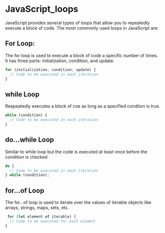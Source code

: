 # JavaScript_loops

JavaScript provides several types of loops that allow you to repeatedly execute a block of code. The most commonly used loops in JavaScript are:

## For Loop:
The for loop is used to execute a block of code a specific number of times. It has three parts: initialization, condition, and update.
```javascript
for (initialization; condition; update) {
  // Code to be executed in each iteration
}
```


## while Loop
Reapeatedly executes a block of coe as long as a specified condtion is true.

```javascript
while (condition) {
  // Code to be executed in each iteration
}
```

## do...while Loop
Similar to while loop but the code is executed at least once before the condition is checked

```javascript
do {
  // Code to be executed in each iteration
} while (condition);

```

## for...of Loop
 The for...of loop is used to iterate over the values of iterable objects like arrays, strings, maps, sets, etc.

```javascript
 for (let element of iterable) {
  // Code to be executed for each element
}
```
